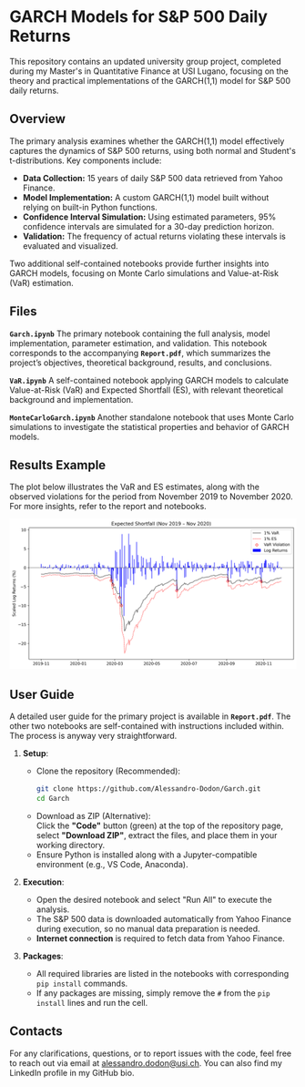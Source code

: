 # GARCH Models for S&P 500 Daily Returns  

This repository contains an updated university group project, completed during my Master's in Quantitative Finance at USI Lugano, focusing on the theory and practical implementations of the GARCH(1,1) model for S&P 500 daily returns.  

## Overview

The primary analysis examines whether the GARCH(1,1) model effectively captures the dynamics of S&P 500 returns, using both normal and Student's t-distributions. Key components include:

- **Data Collection:** 15 years of daily S&P 500 data retrieved from Yahoo Finance.  
- **Model Implementation:** A custom GARCH(1,1) model built without relying on built-in Python functions.  
- **Confidence Interval Simulation:** Using estimated parameters, 95% confidence intervals are simulated for a 30-day prediction horizon.  
- **Validation:** The frequency of actual returns violating these intervals is evaluated and visualized.  

Two additional self-contained notebooks provide further insights into GARCH models, focusing on Monte Carlo simulations and Value-at-Risk (VaR) estimation.

## Files

**`Garch.ipynb`** The primary notebook containing the full analysis, model implementation, parameter estimation, and validation. This notebook corresponds to the accompanying **`Report.pdf`**, which summarizes the project’s objectives, theoretical background, results, and conclusions.  

**`VaR.ipynb`** A self-contained notebook applying GARCH models to calculate Value-at-Risk (VaR) and Expected Shortfall (ES), with relevant theoretical background and implementation.  

**`MonteCarloGarch.ipynb`** Another standalone notebook that uses Monte Carlo simulations to investigate the statistical properties and behavior of GARCH models.  

## Results Example

The plot below illustrates the VaR and ES estimates, along with the observed violations for the period from November 2019 to November 2020. For more insights, refer to the report and notebooks.

![VaRandES](VaRandES.png)

## User Guide

A detailed user guide for the primary project is available in **`Report.pdf`**. The other two notebooks are self-contained with instructions included within. The process is anyway very straightforward.

1. **Setup**:  
   - Clone the repository (Recommended):  
     ```bash
     git clone https://github.com/Alessandro-Dodon/Garch.git
     cd Garch
     ```
   - Download as ZIP (Alternative):  
     Click the **"Code"** button (green) at the top of the repository page, select **"Download ZIP"**, extract the files, and place them in your working directory.  
   - Ensure Python is installed along with a Jupyter-compatible environment (e.g., VS Code, Anaconda).
   
2. **Execution**:
   - Open the desired notebook and select "Run All" to execute the analysis.  
   - The S&P 500 data is downloaded automatically from Yahoo Finance during execution, so no manual data preparation is needed.  
   - **Internet connection** is required to fetch data from Yahoo Finance.  

3. **Packages**:
   - All required libraries are listed in the notebooks with corresponding `pip install` commands.  
   - If any packages are missing, simply remove the `#` from the `pip install` lines and run the cell.
     
## Contacts

For any clarifications, questions, or to report issues with the code, feel free to reach out via email at alessandro.dodon@usi.ch. You can also find my LinkedIn profile in my GitHub bio.

